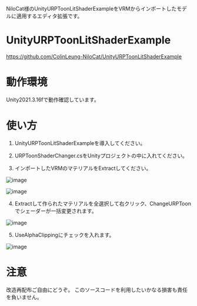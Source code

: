 NiloCat様のUnityURPToonLitShaderExampleをVRMからインポートしたモデルに適用するエディタ拡張です。

# UnityURPToonLitShaderExample
https://github.com/ColinLeung-NiloCat/UnityURPToonLitShaderExample

# 動作環境
Unity2021.3.16fで動作確認しています。

# 使い方
1. UnityURPToonLitShaderExampleを導入してください。

2. URPToonShaderChanger.csをUnityプロジェクトの中に入れてください。

3. インポートしたVRMのマテリアルをExtractしてください。

![image](https://user-images.githubusercontent.com/25891107/214921406-f6edfc0a-3dc1-4d6b-a95c-ca6e82e7864d.png)

![image](https://user-images.githubusercontent.com/25891107/214921485-a4ccd15c-ef79-455b-bb52-4a8a7fdb7d59.png)

4. Extractして作られたマテリアルを全選択して右クリック、ChangeURPToonでシェーダーが一括変更されます。

![image](https://user-images.githubusercontent.com/25891107/214920605-ed58135b-cb14-4ba5-93cb-b84170a4c78c.png)

5. UseAlphaClippingにチェックを入れます。

![image](https://user-images.githubusercontent.com/25891107/214928031-d29f1329-875c-49a4-8ae1-2bd619a85f7d.png)


# 注意
改造再配布ご自由にどうぞ。
このソースコードを利用したいかなる損害も責任を負いません。
